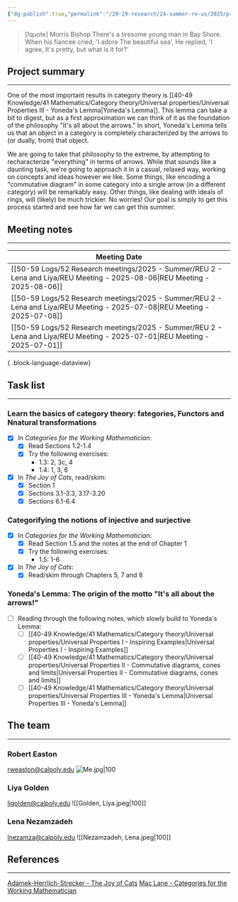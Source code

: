 ```yaml
---
{"dg-publish":true,"permalink":"/20-29-research/24-summer-re-us/2025/project-single-arrow/summer-reu-2025-project-arrow/","tags":["category_theory"],"updated":"2025-08-06T15:13:41-07:00"}
---
```



> [!quote] Morris Bishop
> There's a tiresome young man in Bay Shore.
> When his fiancee cried, 'I adore
> The beautiful sea',
> He replied, 'I agree,
> It's pretty, but what is it for?'

## Project summary
---

One of the most important results in category theory is [[40-49 Knowledge/41 Mathematics/Category theory/Universal properties/Universal Properties III - Yoneda's Lemma\|Yoneda's Lemma]]. This lemma can take a bit to digest, but as a first approximation we can think of it as the foundation of the philosophy "It's all about the arrows." In short, Yoneda's Lemma tells us that an object in a category is completely characterized by the arrows to (or dually, from) that object.

We are going to take that philosophy to the extreme, by attempting to recharacterize "everything" in terms of arrows. While that sounds like a daunting task, we're going to approach it in a casual, relaxed way, working on concepts and ideas however we like. Some things, like encoding a "commutative diagram" in some category into a single arrow (in a different category) will be remarkably easy. Other things, like dealing with ideals of rings, will (likely) be much trickier. No worries! Our goal is simply to get this process started and see how far we can get this summer.

## Meeting notes
---

| Meeting Date                                                                                                                  |
| ----------------------------------------------------------------------------------------------------------------------------- |
| [[50-59 Logs/52 Research meetings/2025 - Summer/REU 2 - Lena and Liya/REU Meeting - 2025-08-06\|REU Meeting - 2025-08-06]] |
| [[50-59 Logs/52 Research meetings/2025 - Summer/REU 2 - Lena and Liya/REU Meeting - 2025-07-08\|REU Meeting - 2025-07-08]] |
| [[50-59 Logs/52 Research meetings/2025 - Summer/REU 2 - Lena and Liya/REU Meeting - 2025-07-01\|REU Meeting - 2025-07-01]] |

{ .block-language-dataview}


## Task list
---

### Learn the basics of category theory: fategories, Functors and Nnatural transformations

- [x] In  *Categories for the Working Mathematician*:
	- [x]  Read Sections 1.2-1.4
	- [x] Try the following exercises:
		- 1.3: 2, 3c, 4
		- 1.4: 1, 3, 6
- [x] In *The Joy of Cats*, read/skim:
	- [x] Section 1
	- [x] Sections 3.1-3.3, 3.17-3.20
	- [x] Sections 6.1-6.4

### Categorifying the notions of injective and surjective
- [x] In *Categories for the Working Mathematician*:
	- [x] Read Section 1.5 and the notes at the end of Chapter 1
	- [x] Try the following exercises:
		- 1.5: 1-6
- [x] In *The Joy of Cats*:
	- [x] Read/skim through Chapters 5, 7 and 8

### Yoneda's Lemma: The origin of the motto "It's all about the arrows!"

- [ ] Reading through the following notes, which slowly build to Yoneda's Lemma:
	- [ ] [[40-49 Knowledge/41 Mathematics/Category theory/Universal properties/Universal Properties I - Inspiring Examples\|Universal Properties I - Inspiring Examples]]
	- [ ] [[40-49 Knowledge/41 Mathematics/Category theory/Universal properties/Universal Properties II - Commutative diagrams, cones and limits\|Universal Properties II - Commutative diagrams, cones and limits]]
	- [ ] [[40-49 Knowledge/41 Mathematics/Category theory/Universal properties/Universal Properties III - Yoneda's Lemma\|Universal Properties III - Yoneda's Lemma]]

## The team
---

### Robert Easton
rweaston@calpoly.edu
![Me.jpg|100](/img/user/90-99%20Meta/91%20Images/Headshots/Me.jpg)

### Liya Golden
ligolden@calpoly.edu
![[Golden, Liya.jpeg\|100]]

### Lena Nezamzadeh
lnezamza@calpoly.edu
![[Nezamzadeh, Lena.jpeg\|100]]


## References
---

[Adamek-Herrlich-Strecker - The Joy of Cats](https://cpslo-my.sharepoint.com/:b:/g/personal/rweaston_calpoly_edu/EYhBmfD6GgZHmCD6WcFa_H4B9uYgPatO68Iktv64TTsRDA?e=4dSV19)
[Mac Lane - Categories for the Working Mathematician](https://cpslo-my.sharepoint.com/:b:/g/personal/rweaston_calpoly_edu/EQSIQF-vZPFDi3R2S5y90IIB5Z1RAjgKDUzemQisMsBf9A?e=djXlgC)